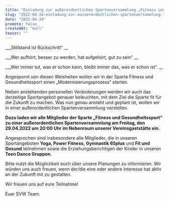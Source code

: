 ```yaml
---
title: "Einladung zur außerordentlichen Spartenversammlung „Fitness und Gesundheitssport“"
slug: "2022-04-24-einladung-zur-ausserordentlichen-spartenversammlung-fitness-und-gesundheitssport"
date: "2022-04-24"
promote: false
createdAt: "null"
teaser: ""
---
```

 __„Stillstand ist Rückschritt“ __


 __„Wer aufhört, besser zu werden, hat aufgehört, gut zu sein“ __


 __„Wer immer tut, was er schon kann, bleibt immer das, was er schon ist“. __


Angespornt von diesen Weisheiten wollen wir in der Sparte Fitness und Gesundheitssport einen „Modernisierungsprozess“ starten.


Neben anstehenden personellen Veränderungen werden wir auch das derzeitige Sportangebot genauer beleuchten, mit dem Ziel die Sparte fit für die Zukunft zu machen. Was nun genau ansteht und geplant ist, wollen wir in einer außerordentlichen Spartenversammlung vorstellen.


**Dazu laden wir alle Mitglieder der Sparte „Fitness und Gesundheitssport“ zu einer außerordentlichen Spartenversammlung am Freitag, den 29.04.2022 um 20:00 Uhr im Nebenraum unserer Vereinsgaststätte ein.**


Angesprochen sind insbesondere alle Mitglieder, die in unseren Sportangeboten **Yoga, Power Fitness, Gymnastik 65plus** und **Fit und Gesund** teilnehmen sowie die Erziehungsberichtigen der Kinder in unseren **Teen Dance Gruppen**.


Bitte nutzt die Möglichkeit euch über unsere Planungen zu informieren. Wir würden uns auch freuen, wenn der/die eine oder andere Interesse hat aktiv an der Zukunft mit zu gestalten.


Wir freuen uns auf eure Teilnahme!


Euer SVW Team.
